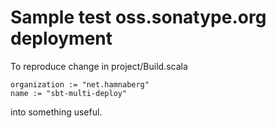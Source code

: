 Sample test oss.sonatype.org deployment
=======================================


To reproduce change in project/Build.scala

	organization := "net.hamnaberg"
	name := "sbt-multi-deploy"

into something useful.

